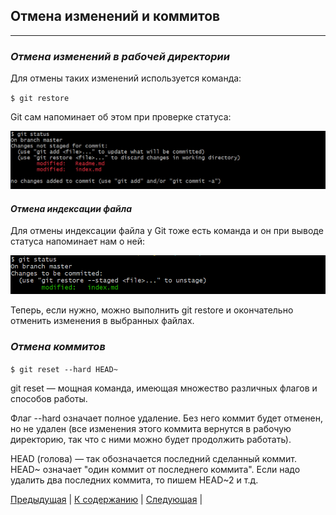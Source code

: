 ## Отмена изменений и коммитов
---
### ***Отмена изменений в рабочей директории***

Для отмены таких изменений используется команда:

`$ git restore`

Git сам напоминает об этом при проверке статуса:

![status-restore](./images/status-restore.png)

#### ***Отмена индексации файла***

Для отмены индексации файла у Git тоже есть команда и он при выводе статуса напоминает нам о ней:

![status-restore-index](./images/status-restoreindex.png)

Теперь, если нужно, можно выполнить git restore и окончательно отменить изменения в выбранных файлах.

### ***Отмена коммитов***

`$ git reset --hard HEAD~`

git reset — мощная команда, имеющая множество различных флагов и способов работы. 

Флаг --hard означает полное удаление. Без него коммит будет отменен, но не удален (все изменения этого коммита вернутся в рабочую директорию, так что с ними можно будет продолжить работать). 

HEAD (голова) — так обозначается последний сделанный коммит. HEAD~ означает "один коммит от последнего коммита". Если надо удалить два последних коммита, то пишем HEAD~2 и т.д.

[Предыдущая](./historycommit.md) | [К содержанию](./readme.md) | [Следующая](./ignor.md) |